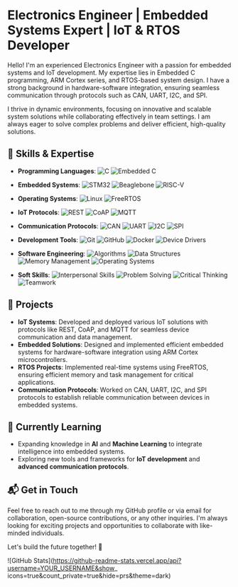 # Electronics Engineer | Embedded Systems Expert | IoT & RTOS Developer

Hello! I'm an experienced Electronics Engineer with a passion for embedded systems and IoT development. My expertise lies in Embedded C programming, ARM Cortex series, and RTOS-based system design. I have a strong background in hardware-software integration, ensuring seamless communication through protocols such as CAN, UART, I2C, and SPI.

I thrive in dynamic environments, focusing on innovative and scalable system solutions while collaborating effectively in team settings. I am always eager to solve complex problems and deliver efficient, high-quality solutions.

## 🚀 Skills & Expertise

- **Programming Languages**: 
  ![C](https://img.shields.io/badge/C-555555?style=flat&logo=c&logoColor=white) ![Embedded C](https://img.shields.io/badge/Embedded_C-555555?style=flat&logo=c&logoColor=white)
  
- **Embedded Systems**:
  ![STM32](https://img.shields.io/badge/STM32-555555?style=flat&logo=STM32&logoColor=white) ![Beaglebone](https://img.shields.io/badge/Beaglebone%20Black-555555?style=flat&logo=beaglebone&logoColor=white) ![RISC-V](https://img.shields.io/badge/RISC--V-555555?style=flat&logo=RISC-V&logoColor=white)
  
- **Operating Systems**:
  ![Linux](https://img.shields.io/badge/Linux-555555?style=flat&logo=linux&logoColor=white) ![FreeRTOS](https://img.shields.io/badge/FreeRTOS-555555?style=flat&logo=freertos&logoColor=white)

- **IoT Protocols**:
  ![REST](https://img.shields.io/badge/REST-555555?style=flat&logo=rest&logoColor=white) ![CoAP](https://img.shields.io/badge/CoAP-555555?style=flat&logo=internet-explorer&logoColor=white) ![MQTT](https://img.shields.io/badge/MQTT-555555?style=flat&logo=mqtt&logoColor=white)

- **Communication Protocols**:
  ![CAN](https://img.shields.io/badge/CAN-555555?style=flat&logo=arduino&logoColor=white) ![UART](https://img.shields.io/badge/UART-555555?style=flat&logo=arduino&logoColor=white) ![I2C](https://img.shields.io/badge/I2C-555555?style=flat&logo=arduino&logoColor=white) ![SPI](https://img.shields.io/badge/SPI-555555?style=flat&logo=arduino&logoColor=white)

- **Development Tools**:
  ![Git](https://img.shields.io/badge/Git-555555?style=flat&logo=git&logoColor=white) ![GitHub](https://img.shields.io/badge/GitHub-555555?style=flat&logo=github&logoColor=white) ![Docker](https://img.shields.io/badge/Docker-555555?style=flat&logo=docker&logoColor=white) ![Device Drivers](https://img.shields.io/badge/Device%20Drivers-555555?style=flat&logo=linux&logoColor=white)

- **Software Engineering**:
  ![Algorithms](https://img.shields.io/badge/Algorithms-555555?style=flat&logo=python&logoColor=white) ![Data Structures](https://img.shields.io/badge/Data%20Structures-555555?style=flat&logo=python&logoColor=white) ![Memory Management](https://img.shields.io/badge/Memory%20Management-555555?style=flat&logo=python&logoColor=white) ![Operating Systems](https://img.shields.io/badge/Operating%20Systems-555555?style=flat&logo=linux&logoColor=white)

- **Soft Skills**:
  ![Interpersonal Skills](https://img.shields.io/badge/Interpersonal%20Skills-555555?style=flat&logo=linkedin&logoColor=white) ![Problem Solving](https://img.shields.io/badge/Problem%20Solving-555555?style=flat&logo=git&logoColor=white) ![Critical Thinking](https://img.shields.io/badge/Critical%20Thinking-555555?style=flat&logo=brain&logoColor=white) ![Teamwork](https://img.shields.io/badge/Teamwork-555555?style=flat&logo=teams&logoColor=white)

## 🔧 Projects

- **IoT Systems**: Developed and deployed various IoT solutions with protocols like REST, CoAP, and MQTT for seamless device communication and data management.
- **Embedded Solutions**: Designed and implemented efficient embedded systems for hardware-software integration using ARM Cortex microcontrollers.
- **RTOS Projects**: Implemented real-time systems using FreeRTOS, ensuring efficient memory and task management for critical applications.
- **Communication Protocols**: Worked on CAN, UART, I2C, and SPI protocols to establish reliable communication between devices in embedded systems.

## 🌱 Currently Learning

- Expanding knowledge in **AI** and **Machine Learning** to integrate intelligence into embedded systems.
- Exploring new tools and frameworks for **IoT development** and **advanced communication protocols**.

## 📬 Get in Touch

Feel free to reach out to me through my GitHub profile or via email for collaboration, open-source contributions, or any other inquiries. I'm always looking for exciting projects and opportunities to collaborate with like-minded individuals.

Let's build the future together! 🚀

<!-- GitHub Stats -->
![GitHub Stats](https://github-readme-stats.vercel.app/api?username=YOUR_USERNAME&show_
icons=true&count_private=true&hide=prs&theme=dark)
